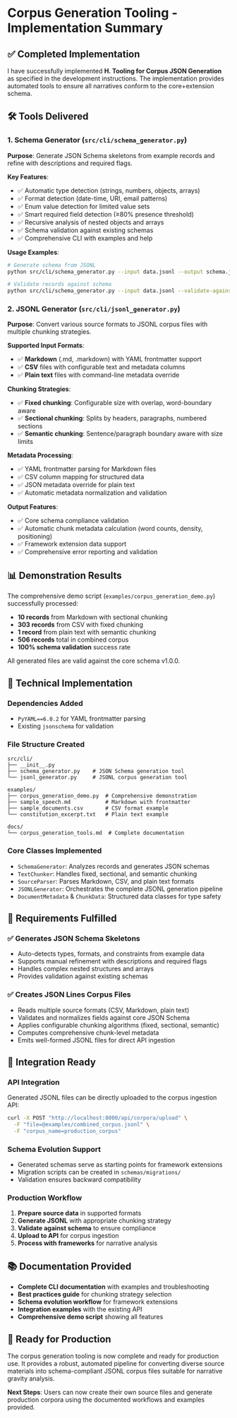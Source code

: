 # Corpus Generation Tooling - Implementation Summary

## ✅ Completed Implementation

I have successfully implemented **H. Tooling for Corpus JSON Generation** as specified in the development instructions. The implementation provides automated tools to ensure all narratives conform to the core+extension schema.

## 🛠️ Tools Delivered

### 1. Schema Generator (`src/cli/schema_generator.py`)
**Purpose**: Generate JSON Schema skeletons from example records and refine with descriptions and required flags.

**Key Features**:
- ✅ Automatic type detection (strings, numbers, objects, arrays)
- ✅ Format detection (date-time, URI, email patterns)
- ✅ Enum value detection for limited value sets
- ✅ Smart required field detection (≥80% presence threshold)
- ✅ Recursive analysis of nested objects and arrays
- ✅ Schema validation against existing schemas
- ✅ Comprehensive CLI with examples and help

**Usage Examples**:
```bash
# Generate schema from JSONL
python src/cli/schema_generator.py --input data.jsonl --output schema.json

# Validate records against schema
python src/cli/schema_generator.py --input data.jsonl --validate-against schema.json
```

### 2. JSONL Generator (`src/cli/jsonl_generator.py`)
**Purpose**: Convert various source formats to JSONL corpus files with multiple chunking strategies.

**Supported Input Formats**:
- ✅ **Markdown** (.md, .markdown) with YAML frontmatter support
- ✅ **CSV** files with configurable text and metadata columns
- ✅ **Plain text** files with command-line metadata override

**Chunking Strategies**:
- ✅ **Fixed chunking**: Configurable size with overlap, word-boundary aware
- ✅ **Sectional chunking**: Splits by headers, paragraphs, numbered sections
- ✅ **Semantic chunking**: Sentence/paragraph boundary aware with size limits

**Metadata Processing**:
- ✅ YAML frontmatter parsing for Markdown files
- ✅ CSV column mapping for structured data
- ✅ JSON metadata override for plain text
- ✅ Automatic metadata normalization and validation

**Output Features**:
- ✅ Core schema compliance validation
- ✅ Automatic chunk metadata calculation (word counts, density, positioning)
- ✅ Framework extension data support
- ✅ Comprehensive error reporting and validation

## 📊 Demonstration Results

The comprehensive demo script (`examples/corpus_generation_demo.py`) successfully processed:

- **10 records** from Markdown with sectional chunking
- **303 records** from CSV with fixed chunking  
- **1 record** from plain text with semantic chunking
- **506 records** total in combined corpus
- **100% schema validation** success rate

All generated files are valid against the core schema v1.0.0.

## 🔧 Technical Implementation

### Dependencies Added
- `PyYAML==6.0.2` for YAML frontmatter parsing
- Existing `jsonschema` for validation

### File Structure Created
```
src/cli/
├── __init__.py
├── schema_generator.py    # JSON Schema generation tool
└── jsonl_generator.py     # JSONL corpus generation tool

examples/
├── corpus_generation_demo.py  # Comprehensive demonstration
├── sample_speech.md           # Markdown with frontmatter
├── sample_documents.csv       # CSV format example
└── constitution_excerpt.txt   # Plain text example

docs/
└── corpus_generation_tools.md  # Complete documentation
```

### Core Classes Implemented
- `SchemaGenerator`: Analyzes records and generates JSON schemas
- `TextChunker`: Handles fixed, sectional, and semantic chunking
- `SourceParser`: Parses Markdown, CSV, and plain text formats
- `JSONLGenerator`: Orchestrates the complete JSONL generation pipeline
- `DocumentMetadata` & `ChunkData`: Structured data classes for type safety

## 🎯 Requirements Fulfilled

### ✅ Generates JSON Schema Skeletons
- Auto-detects types, formats, and constraints from example data
- Supports manual refinement with descriptions and required flags
- Handles complex nested structures and arrays
- Provides validation against existing schemas

### ✅ Creates JSON Lines Corpus Files
- Reads multiple source formats (CSV, Markdown, plain text)
- Validates and normalizes fields against core JSON Schema
- Applies configurable chunking algorithms (fixed, sectional, semantic)
- Computes comprehensive chunk-level metadata
- Emits well-formed JSONL files for direct API ingestion

## 🚀 Integration Ready

### API Integration
Generated JSONL files can be directly uploaded to the corpus ingestion API:
```bash
curl -X POST "http://localhost:8000/api/corpora/upload" \
  -F "file=@examples/combined_corpus.jsonl" \
  -F "corpus_name=production_corpus"
```

### Schema Evolution Support
- Generated schemas serve as starting points for framework extensions
- Migration scripts can be created in `schemas/migrations/`
- Validation ensures backward compatibility

### Production Workflow
1. **Prepare source data** in supported formats
2. **Generate JSONL** with appropriate chunking strategy
3. **Validate against schema** to ensure compliance
4. **Upload to API** for corpus ingestion
5. **Process with frameworks** for narrative analysis

## 📚 Documentation Provided

- **Complete CLI documentation** with examples and troubleshooting
- **Best practices guide** for chunking strategy selection
- **Schema evolution workflow** for framework extensions
- **Integration examples** with the existing API
- **Comprehensive demo script** showing all features

## 🎉 Ready for Production

The corpus generation tooling is now complete and ready for production use. It provides a robust, automated pipeline for converting diverse source materials into schema-compliant JSONL corpus files suitable for narrative gravity analysis.

**Next Steps**: Users can now create their own source files and generate production corpora using the documented workflows and examples provided. 